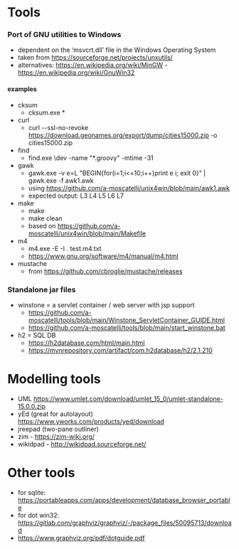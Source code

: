# Tools
### Port of GNU utilities to Windows

* dependent on the ‘msvcrt.dll’ file in the Windows Operating System
* taken from https://sourceforge.net/projects/unxutils/
* alternatives: https://en.wikipedia.org/wiki/MinGW - https://en.wikipedia.org/wiki/GnuWin32
#### examples
* cksum
  * cksum.exe *
* curl
  * curl --ssl-no-revoke https://download.geonames.org/export/dump/cities15000.zip -o cities15000.zip 
* find
  * find.exe \dev -name "*.groovy" -mtime -31
* gawk
  * gawk.exe -v e=L "BEGIN{for(i=1;i<=10;i++)print e i; exit 0}" | gawk.exe -f awk1.awk
  * using https://github.com/a-moscatelli/unix4win/blob/main/awk1.awk
  * expected output: L3 L4 L5 L6 L7
* make
  * make
  * make clean
  * based on https://github.com/a-moscatelli/unix4win/blob/main/Makefile
* m4
  * m4.exe -E -I . test.m4.txt
  * https://www.gnu.org/software/m4/manual/m4.html
* mustache
  * from https://github.com/cbroglie/mustache/releases
  

### Standalone jar files
* winstone = a servlet container / web server with jsp support
  * https://github.com/a-moscatelli/tools/blob/main/Winstone_ServletContainer_GUIDE.html
  * https://github.com/a-moscatelli/tools/blob/main/start_winstone.bat
* h2 = SQL DB
  * https://h2database.com/html/main.html
  * https://mvnrepository.com/artifact/com.h2database/h2/2.1.210

# Modelling tools
* UML https://www.umlet.com/download/umlet_15_0/umlet-standalone-15.0.0.zip
* yEd (great for autolayout) https://www.yworks.com/products/yed/download
* jreepad (two-pane outliner)
* zim - https://zim-wiki.org/
* wikidpad - http://wikidpad.sourceforge.net/

  

# Other tools
* for sqlite: https://portableapps.com/apps/development/database_browser_portable
* for dot win32: https://gitlab.com/graphviz/graphviz/-/package_files/50095713/download
* https://www.graphviz.org/pdf/dotguide.pdf
 




